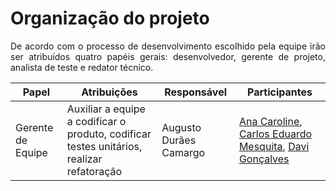 # Organização do projeto

<p style="text-align: justify">De acordo com o processo de desenvolvimento escolhido pela equipe irão ser atribuídos quatro papéis gerais: desenvolvedor, gerente de projeto, analista de teste e redator técnico.</p>

| Papel             | Atribuições                                                                               | Responsável            | Participantes                                                                                                                                                             |
| ----------------- | ----------------------------------------------------------------------------------------- | ---------------------- | ------------------------------------------------------------------------------------------------------------------------------------------------------------------------- |
| Gerente de Equipe | Auxiliar a equipe a codificar o produto, codificar testes unitários, realizar refatoração | Augusto Durães Camargo | [Ana Caroline](https://github.com/anaaroch), [Carlos Eduardo Mesquita](https://github.com/CarlosEduardoMendesdeMesquita), [Davi Gonçalves](https://github.com/DaviPierre) |